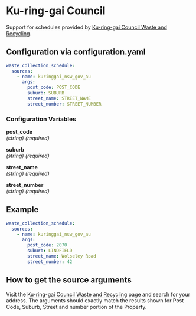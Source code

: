 # Ku-ring-gai Council

Support for schedules provided by [Ku-ring-gai Council Waste and Recycling](https://www.krg.nsw.gov.au/Community/Waste-and-recycling/Bins-and-collection-days).

## Configuration via configuration.yaml

```yaml
waste_collection_schedule:
  sources:
    - name: kuringgai_nsw_gov_au
      args:
        post_code: POST_CODE
        suburb: SUBURB
        street_name: STREET_NAME
        street_number: STREET_NUMBER
```

### Configuration Variables

**post_code**<br>
*(string) (required)*

**suburb**<br>
*(string) (required)*

**street_name**<br>
*(string) (required)*

**street_number**<br>
*(string) (required)*

## Example

```yaml
waste_collection_schedule:
  sources:
    - name: kuringgai_nsw_gov_au
      args:
        post_code: 2070
        suburb: LINDFIELD
        street_name: Wolseley Road
        street_number: 42
```

## How to get the source arguments

Visit the [Ku-ring-gai Council Waste and Recycling](https://www.krg.nsw.gov.au/Community/Waste-and-recycling/Bins-and-collection-days) page and search for your address. The arguments should exactly match the results shown for Post Code, Suburb, Street and number portion of the Property.
